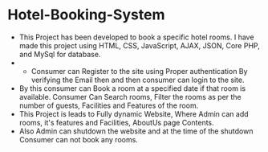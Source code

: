 # Hotel-Booking-System

- This Project has been developed to book a specific hotel rooms. I have made this project using HTML, CSS, JavaScript, AJAX, JSON, Core PHP, and MySql for database.
- - Consumer can Register to the site using Proper authentication By verifying the Email then and then consumer can login to the site.
- By this consumer can Book a room at a specified date if that room is available. Consumer Can Search rooms, Filter the rooms as per the number of guests, Facilities and Features of the room.
- This Project is leads to Fully dynamic Website, Where Admin can add rooms, it's features and Facilities, AboutUs page Contents.
- Also Admin can shutdown the website and at the time of the shutdown Consumer can not book any rooms.
